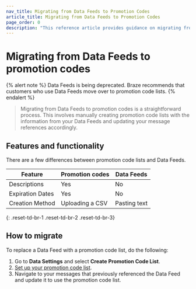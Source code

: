 ```yaml
---
nav_title: Migrating from Data Feeds to Promotion Codes
article_title: Migrating from Data Feeds to Promotion Codes
page_order: 0
description: "This reference article provides guidance on migrating from Data Feeds to promotion codes."
---
```


# Migrating from Data Feeds to promotion codes

{% alert note %}
Data Feeds is being deprecated. Braze recommends that customers who use Data Feeds move over to promotion code lists.
{% endalert %}

> Migrating from Data Feeds to promotion codes is a straightforward process. This involves manually creating promotion code lists with the information from your Data Feeds and updating your message references accordingly.

## Features and functionality

There are a few differences between promotion code lists and Data Feeds.

| Feature          | Promotion codes | Data Feeds   |
|------------------|-----------------|--------------|
| Descriptions     | Yes             | No           |
| Expiration Dates | Yes             | No           |
| Creation Method  | Uploading a CSV | Pasting text |
{: .reset-td-br-1 .reset-td-br-2 .reset-td-br-3}

## How to migrate

To replace a Data Feed with a promotion code list, do the following: 

1. Go to **Data Settings** and select **Create Promotion Code List**.
2. [Set up your promotion code list]({{site.baseurl}}/user_guide/personalization_and_dynamic_content/promotion_codes).
3. Navigate to your messages that previously referenced the Data Feed and update it to use the promotion code list.